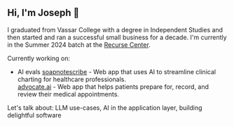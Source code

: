 ## Hi, I'm Joseph 👋

I graduated from Vassar College with a degree in Independent Studies and then started and ran a successful small business for a decade. I'm currently in the Summer 2024 batch at the [Recurse Center](https://www.recurse.com/). 

Currently working on:
- AI evals
[soapnotescribe](https://github.com/josephrmartinez/soapnotescribe) - Web app that uses AI to streamline clinical charting for healthcare professionals.  
[advocate.ai](https://github.com/josephrmartinez/advocate.ai) - Web app that helps patients prepare for, record, and review their medical appointments.  

Let's talk about: LLM use-cases, AI in the application layer, building delightful software
